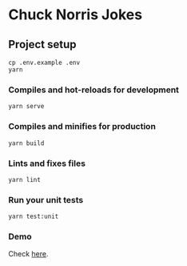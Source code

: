 # Chuck Norris Jokes

## Project setup
```
cp .env.example .env
yarn
```

### Compiles and hot-reloads for development
```
yarn serve
```

### Compiles and minifies for production
```
yarn build
```

### Lints and fixes files
```
yarn lint
```

### Run your unit tests
```
yarn test:unit
```

### Demo
Check [here](https://w3nl.github.io/chuck-norris-jokes/dist/).
